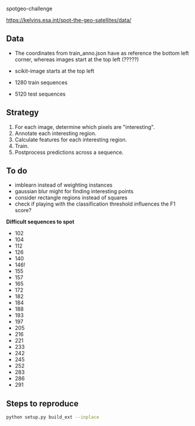 spotgeo-challenge


https://kelvins.esa.int/spot-the-geo-satellites/data/

## Data

- The coordinates from train_anno.json have as reference the bottom left corner, whereas images start at the top left (?????)
- scikit-image starts at the top left

- 1280 train sequences
- 5120 test sequences

## Strategy

1. For each image, determine which pixels are "interesting".
2. Annotate each interesting region.
3. Calculate features for each interesting region.
4. Train.
5. Postprocess predictions across a sequence.

## To do

- imblearn instead of weighting instances
- gaussian blur might for finding interesting points
- consider rectangle regions instead of squares
- check if playing with the classification threshold influences the F1 score?

**Difficult sequences to spot**

- 102
- 104
- 112
- 126
- 140
- 146!
- 155
- 157
- 165
- 172
- 182
- 184
- 188
- 193
- 197
- 205
- 216
- 221
- 233
- 242
- 245
- 252
- 283
- 286
- 291

## Steps to reproduce

```sh
python setup.py build_ext --inplace
```
